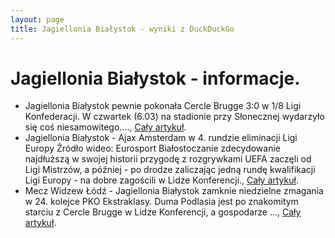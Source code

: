```yaml
---
layout: page
title: Jagiellonia Białystok - wyniki z DuckDuckGo
---
```

# Jagiellonia Białystok - informacje.
  * Jagiellonia Białystok pewnie pokonała Cercle Brugge 3:0 w 1/8 Ligi Konfederacji. W czwartek (6.03) na stadionie przy Słonecznej wydarzyło się coś niesamowitego...., [Cały artykuł](https://poranny.pl/sport/jagiellonia).
  * Jagiellonia Białystok - Ajax Amsterdam w 4. rundzie eliminacji Ligi Europy Źródło wideo: Eurosport Białostoczanie zdecydowanie najdłuższą w swojej historii przygodę z rozgrywkami UEFA zaczęli od Ligi Mistrzów, a później - po drodze zaliczając jedną rundę kwalifikacji Ligi Europy - na dobre zagościli w Lidze Konferencji., [Cały artykuł](https://eurosport.tvn24.pl/pilka-nozna/liga-konferencji/2024-2025/jagiellonia-bialystok-cercle-brugge-wynik-na-zywo-i-relacja-live-z-meczu-1-8-finalu-lk_sto20088425/story.shtml).
  * Mecz Widzew Łódź - Jagiellonia Białystok zamknie niedzielne zmagania w 24. kolejce PKO Ekstraklasy. Duma Podlasia jest po znakomitym starciu z Cercle Brugge w Lidze Konferencji, a gospodarze ..., [Cały artykuł](https://gol24.pl/mecz-widzew-lodz-jagiellonia-bialystok-online-duma-podlasia-w-sercu-lodzi-darmowa-transmisja-i-stream-w-internecie/ar/c2-19084143).
